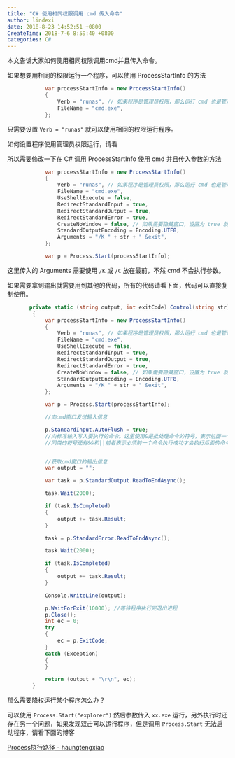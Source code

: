 ```yaml
---
title: "C# 使用相同权限调用 cmd 传入命令"
author: lindexi
date: 2018-8-23 14:52:51 +0800
CreateTime: 2018-7-6 8:59:40 +0800
categories: C#
---
```


本文告诉大家如何使用相同权限调用cmd并且传入命令。

<!--more-->


<!-- csdn -->

如果想要用相同的权限运行一个程序，可以使用 ProcessStartInfo 的方法

```csharp
            var processStartInfo = new ProcessStartInfo()
            {
                Verb = "runas", // 如果程序是管理员权限，那么运行 cmd 也是管理员权限
                FileName = "cmd.exe",
            };
```

只需要设置 `Verb = "runas"` 就可以使用相同的权限运行程序。

如何设置程序使用管理员权限运行，请看

所以需要修改一下在 C# 调用 ProcessStartInfo 使用 cmd 并且传入参数的方法

```csharp
            var processStartInfo = new ProcessStartInfo()
            {
                Verb = "runas", // 如果程序是管理员权限，那么运行 cmd 也是管理员权限
                FileName = "cmd.exe",
                UseShellExecute = false,
                RedirectStandardInput = true,
                RedirectStandardOutput = true,
                RedirectStandardError = true,
                CreateNoWindow = false, // 如果需要隐藏窗口，设置为 true 就不显示窗口
                StandardOutputEncoding = Encoding.UTF8,
                Arguments = "/K " + str + " &exit",
            };

            var p = Process.Start(processStartInfo);
```

这里传入的 Arguments 需要使用 `/K` 或 `/C` 放在最前，不然 cmd 不会执行参数。

如果需要拿到输出就需要用到其他的代码，所有的代码请看下面，代码可以直接复制使用。

```csharp
       private static (string output, int exitCode) Control(string str)
        {
            var processStartInfo = new ProcessStartInfo()
            {
                Verb = "runas", // 如果程序是管理员权限，那么运行 cmd 也是管理员权限
                FileName = "cmd.exe",
                UseShellExecute = false,
                RedirectStandardInput = true,
                RedirectStandardOutput = true,
                RedirectStandardError = true,
                CreateNoWindow = false, // 如果需要隐藏窗口，设置为 true 就不显示窗口
                StandardOutputEncoding = Encoding.UTF8,
                Arguments = "/K " + str + " &exit",
            };

            var p = Process.Start(processStartInfo);

            //向cmd窗口发送输入信息

            p.StandardInput.AutoFlush = true;
            //向标准输入写入要执行的命令。这里使用&是批处理命令的符号，表示前面一个命令不管是否执行成功都执行后面(exit)命令，如果不执行exit命令，后面调用ReadToEnd()方法会假死
            //同类的符号还有&&和||前者表示必须前一个命令执行成功才会执行后面的命令，后者表示必须前一个命令执行失败才会执行后面的命令


            //获取cmd窗口的输出信息
            var output = "";

            var task = p.StandardOutput.ReadToEndAsync();

            task.Wait(2000);

            if (task.IsCompleted)
            {
                output += task.Result;
            }

            task = p.StandardError.ReadToEndAsync();

            task.Wait(2000);

            if (task.IsCompleted)
            {
                output += task.Result;
            }

            Console.WriteLine(output);

            p.WaitForExit(10000); //等待程序执行完退出进程
            p.Close();
            int ec = 0;
            try
            {
                ec = p.ExitCode;
            }
            catch (Exception)
            {
            }

            return (output + "\r\n", ec);
        }
```

那么需要降权运行某个程序怎么办？

可以使用 `Process.Start("explorer")` 然后参数传入 `xx.exe` 运行，另外执行时还存在另一个问题，如果发现双击可以运行程序，但是调用 `Process.Start` 无法启动程序，请看下面的博客

[Process执行路径 - haungtengxiao](https://xinyuehtx.github.io/post/Process%E6%89%A7%E8%A1%8C%E8%B7%AF%E5%BE%84.html )

